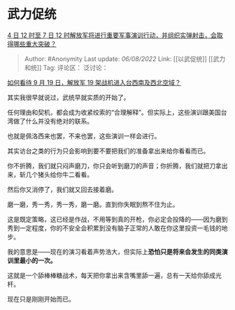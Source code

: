 # 武力促统
[4 日 12 时至 7 日 12 时解放军将进行重要军事演训行动，并组织实弹射击，会取得哪些重大突破？](https://www.zhihu.com/question/546881626/answer/2610477769)

> Author: #Anonymity
> Last update: *06/08/2022*
> Link: [[以武促统]] [[武力和统]]
> Tag:
> 评论区：
> 泛讨论：

[如何看待 9 月 19 日，解放军 19 架战机进入台西南及西北空域？](https://www.zhihu.com/question/421919244/answer/1482782469)

其实我很早就说过，武统早就实质的开始了。

任何理由和契机，都会成为收紧绞索的“合理解释”。但实际上，这些演训跟美国台湾做了什么并没有绝对的联系。

也就是佩洛西来也罢，不来也罢，这些演训一样会进行。

其实访台之类的行为只会影响到要不要把我们的准备拿出来给你看看而已。

你不折腾，我们就只闷声磨刀，你只会听到磨刀的声音；你折腾，我们就把刀拿出来，斩几个猪头给你牛二看看。

然后你又消停了，我们就又回去接着磨。

磨一磨，秀一秀，秀一秀，磨一磨。直到你失眠到熬不住为止。

这是既定策略，这已经是作战，不用等到真的开枪，你必定会投降的——因为磨到秀到一定程度，你的不安全会积累到没有脑子正常的人敢在你这里投资一毛钱的地步。

我的意思是——现在的演习看着声势浩大，但实际上**恐怕只是将来会发生的同类演训里最小的一次。**

这就是一个舔棒棒糖战术，每天把你拿出来含嘴里舔一遍，总有一天给你舔成光杆。

现在只是刚刚开始而已。
